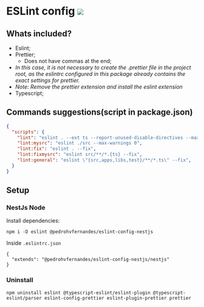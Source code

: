 # ESLint config  <img src="https://img.shields.io/badge/eslint-3A33D1?style=for-the-badge&logo=eslint&logoColor=white">

## Whats included?

- Eslint;
- Prettier;
  - Does not have commas at the end;
-  *In this case, it is not necessary to create the .prettier file in the project root, as the eslintrc configured in this package already contains the exact settings for prettier.*
-  *Note: Remove the prettier extension and install the eslint extension*
- Typescript;

## Commands suggestions(script in package.json)

```json
{
  "scripts": {
    "lint": "eslint . --ext ts --report-unused-disable-directives --max-warnings 0",
    "lint:mysrc": "eslint ./src --max-warnings 0",
    "lint:fix": "eslint . --fix",
    "lint:fixmysrc": "eslint src/**/*.{ts} --fix",
    "lint:general": "eslint \"{src,apps,libs,test}/**/*.ts\" --fix",
  }
}
```

## Setup

### NestJs Node

Install dependencies: 
```
npm i -D eslint @pedrohvfernandes/eslint-config-nestjs
```
Inside `.eslintrc.json`
```
{
  "extends": "@pedrohvfernandes/eslint-config-nestjs/nestjs"
}
```

### Uninstall

```
npm uninstall eslint @typescript-eslint/eslint-plugin @typescript-eslint/parser eslint-config-prettier eslint-plugin-prettier prettier
```